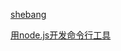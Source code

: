 [shebang](http://smilejay.com/2012/03/linux_shebang/)

[用node.js开发命令行工具](http://binbinliao.com/programming/commandline-nodejs.html)